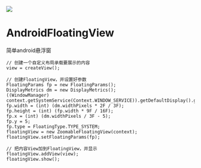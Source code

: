 
[![](https://www.jitpack.io/v/woodyhi/AndroidFloatingView.svg)](https://www.jitpack.io/#woodyhi/AndroidFloatingView)

# AndroidFloatingView
简单android悬浮窗


```
// 创建一个自定义布局承载要展示的内容
view = createView();

// 创建FloatingView，并设置好参数
FloatingParams fp = new FloatingParams();
DisplayMetrics dm = new DisplayMetrics();
((WindowManager) context.getSystemService(Context.WINDOW_SERVICE)).getDefaultDisplay().getMetrics(dm);
fp.width = (int) (dm.widthPixels * 2F / 3F);
fp.height = (int) (fp.width * 9F / 16F);
fp.x = (int) (dm.widthPixels / 3F - 5);
fp.y = 5;
fp.type = FloatingType.TYPE_SYSTEM;
floatingView = new ZoomableFloatingView(context);
floatingView.setFloatingParams(fp);

// 把内容View加到FloatingView，并显示
floatingView.addView(view);
floatingView.show();
```

